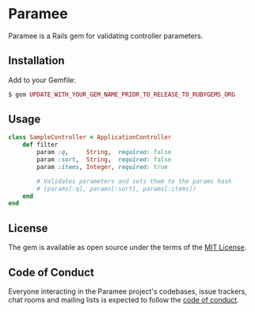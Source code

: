 # Paramee

Paramee is a Rails gem for validating controller parameters.

## Installation

Add to your Gemfile:

```ruby
$ gem UPDATE_WITH_YOUR_GEM_NAME_PRIOR_TO_RELEASE_TO_RUBYGEMS_ORG
```

## Usage

```ruby
class SampleController < ApplicationController
    def filter
        param :q,     String,  required: false
        param :sort,  String,  required: false
        param :items, Integer, required: true

        # Validates parameters and sets them to the params hash
        # (params[:q], params[:sort], params[:items])
    end
end
```

## License

The gem is available as open source under the terms of the [MIT License](https://opensource.org/licenses/MIT).

## Code of Conduct

Everyone interacting in the Paramee project's codebases, issue trackers, chat rooms and mailing lists is expected to follow the [code of conduct](https://github.com/[USERNAME]/paramee/blob/main/CODE_OF_CONDUCT.md).
